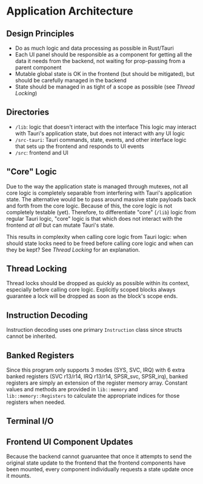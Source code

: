 # Application Architecture

## Design Principles

- Do as much logic and data processing as possible in Rust/Tauri
- Each UI panel should be responsible as a component for getting all the data it needs from the backend, not waiting for prop-passing from a parent component
- Mutable global state is OK in the frontend (but should be mitigated), but should be carefully managed in the backend
- State should be managed in as tight of a scope as possible (see *Thread Locking*)

## Directories

- `/lib`: logic that doesn't interact with the interface
    This logic may interact with Tauri's application state, but does not interact with any UI logic
- `/src-tauri`: Tauri commands, state, events, and other interface logic that sets up the frontend and responds to UI events
- `/src`: frontend and UI

## "Core" Logic

Due to the way the application state is managed through mutexes, not all core logic is completely separable from interfering with Tauri's application state. The alternative would be to pass around massive state payloads back and forth from the core logic. Because of this, the core logic is not completely testable (yet). Therefore, to differentiate "core" (`/lib`) logic from regular Tauri logic, "core" logic is that which does not interact with the frontend *at all* but can mutate Tauri's state.

This results in complexity when calling core logic from Tauri logic: when should state locks need to be freed before calling core logic and when can they be kept? See *Thread Locking* for an explanation.

## Thread Locking

Thread locks should be dropped as quickly as possible within its context, especially before calling core logic. Explicitly scoped blocks always guarantee a lock will be dropped as soon as the block's scope ends.

## Instruction Decoding

Instruction decoding uses one primary `Instruction` class since structs cannot be inherited.

## Banked Registers

Since this program only supports 3 modes (SYS, SVC, IRQ) with 6 extra banked registers (SVC r13/r14, IRQ r13/r14, SPSR_svc, SPSR_irq), banked registers are simply an extension of the register memory array. Constant values and methods are provided in `lib::memory` and `lib::memory::Registers` to calculate the appropriate indices for those registers when needed.

## Terminal I/O


## Frontend UI Component Updates

Because the backend cannot guaruantee that once it attempts to send the original state update to the frontend that the frontend components have been mounted, every component individually requests a state update once it mounts.